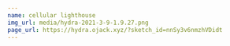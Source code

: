 ```yaml
---
name: cellular lighthouse
img_url: media/hydra-2021-3-9-1.9.27.png
page_url: https://hydra.ojack.xyz/?sketch_id=nnSy3v6nmzhVDidt
---
```



